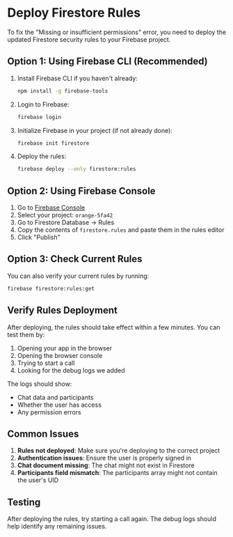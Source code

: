 # Deploy Firestore Rules

To fix the "Missing or insufficient permissions" error, you need to deploy the updated Firestore security rules to your Firebase project.

## Option 1: Using Firebase CLI (Recommended)

1. Install Firebase CLI if you haven't already:

   ```bash
   npm install -g firebase-tools
   ```

2. Login to Firebase:

   ```bash
   firebase login
   ```

3. Initialize Firebase in your project (if not already done):

   ```bash
   firebase init firestore
   ```

4. Deploy the rules:
   ```bash
   firebase deploy --only firestore:rules
   ```

## Option 2: Using Firebase Console

1. Go to [Firebase Console](https://console.firebase.google.com/)
2. Select your project: `orange-5fa42`
3. Go to Firestore Database → Rules
4. Copy the contents of `firestore.rules` and paste them in the rules editor
5. Click "Publish"

## Option 3: Check Current Rules

You can also verify your current rules by running:

```bash
firebase firestore:rules:get
```

## Verify Rules Deployment

After deploying, the rules should take effect within a few minutes. You can test them by:

1. Opening your app in the browser
2. Opening the browser console
3. Trying to start a call
4. Looking for the debug logs we added

The logs should show:

- Chat data and participants
- Whether the user has access
- Any permission errors

## Common Issues

1. **Rules not deployed**: Make sure you're deploying to the correct project
2. **Authentication issues**: Ensure the user is properly signed in
3. **Chat document missing**: The chat might not exist in Firestore
4. **Participants field mismatch**: The participants array might not contain the user's UID

## Testing

After deploying the rules, try starting a call again. The debug logs should help identify any remaining issues.
